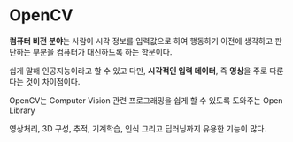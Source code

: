 # OpenCV
**컴퓨터 비전 분야**는 사람이 시각 정보를 입력값으로 하여 행동하기 이전에 생각하고 판단하는 부분을 컴퓨터가 대신하도록 하는 학문이다.

쉽게 말해 인공지능이라고 할 수 있고 다만, **시각적인 입력 데이터**, 즉 **영상**을 주로 다룬다는 것이 차이점이다.

OpenCV는 Computer Vision 관련 프로그래밍을 쉽게 할 수 있도록 도와주는 Open Library

영상처리, 3D 구성, 추적, 기계학습, 인식 그리고 딥러닝까지 유용한 기능이 많다.

